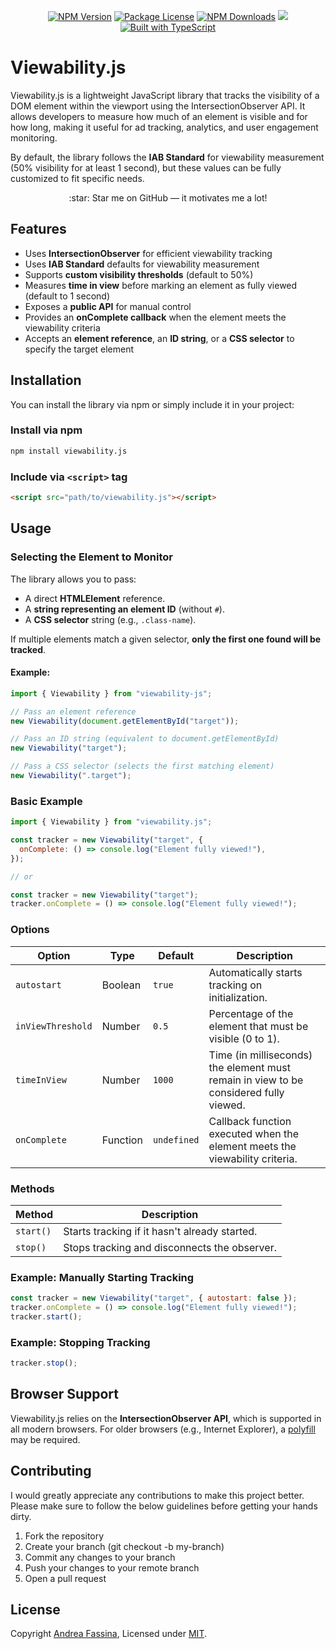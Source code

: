 <p align="center">
    <a href="https://www.npmjs.com/package/viewability.js" target="_blank"><img src="https://img.shields.io/npm/v/viewability.js?color=blue" alt="NPM Version"></a>
    <a href="https://github.com/fasenderos/viewability.js/blob/main/LICENSE" target="_blank"><img src="https://img.shields.io/npm/l/viewability.js" alt="Package License"></a>
    <a href="https://www.npmjs.com/package/viewability.js" target="_blank"><img src="https://img.shields.io/npm/dm/viewability.js" alt="NPM Downloads"></a>
    <a href="https://codecov.io/gh/fasenderos/viewability.js" ><img src="https://codecov.io/gh/fasenderos/viewability.js/graph/badge.svg?token=83A7U05ZYU"/></a>
    <a href="https://github.com/fasenderos/viewability.js"><img src="https://badgen.net/badge/icon/typescript?icon=typescript&label" alt="Built with TypeScript"></a>
</p>

# Viewability.js

Viewability.js is a lightweight JavaScript library that tracks the visibility of a DOM element within the viewport using the IntersectionObserver API. It allows developers to measure how much of an element is visible and for how long, making it useful for ad tracking, analytics, and user engagement monitoring.

By default, the library follows the **IAB Standard** for viewability measurement (50% visibility for at least 1 second), but these values can be fully customized to fit specific needs.

<p align="center">
:star: Star me on GitHub — it motivates me a lot!
</p>

## Features

- Uses **IntersectionObserver** for efficient viewability tracking
- Uses **IAB Standard** defaults for viewability measurement
- Supports **custom visibility thresholds** (default to 50%)
- Measures **time in view** before marking an element as fully viewed (default to 1 second)
- Exposes a **public API** for manual control
- Provides an **onComplete callback** when the element meets the viewability criteria
- Accepts an **element reference**, an **ID string**, or a **CSS selector** to specify the target element

## Installation

You can install the library via npm or simply include it in your project:

### Install via npm

```sh
npm install viewability.js
```

### Include via `<script>` tag

```html
<script src="path/to/viewability.js"></script>
```

## Usage

### Selecting the Element to Monitor

The library allows you to pass:

- A direct **HTMLElement** reference.
- A **string representing an element ID** (without `#`).
- A **CSS selector** string (e.g., `.class-name`).

If multiple elements match a given selector, **only the first one found will be tracked**.

#### Example:

```js
import { Viewability } from "viewability-js";

// Pass an element reference
new Viewability(document.getElementById("target"));

// Pass an ID string (equivalent to document.getElementById)
new Viewability("target");

// Pass a CSS selector (selects the first matching element)
new Viewability(".target");
```

### Basic Example

```js
import { Viewability } from "viewability.js";

const tracker = new Viewability("target", {
  onComplete: () => console.log("Element fully viewed!"),
});

// or

const tracker = new Viewability("target");
tracker.onComplete = () => console.log("Element fully viewed!");
```

### Options

| Option            | Type     | Default     | Description                                                                           |
| ----------------- | -------- | ----------- | ------------------------------------------------------------------------------------- |
| `autostart`       | Boolean  | `true`      | Automatically starts tracking on initialization.                                      |
| `inViewThreshold` | Number   | `0.5`       | Percentage of the element that must be visible (0 to 1).                              |
| `timeInView`      | Number   | `1000`      | Time (in milliseconds) the element must remain in view to be considered fully viewed. |
| `onComplete`      | Function | `undefined` | Callback function executed when the element meets the viewability criteria.           |

### Methods

| Method    | Description                                   |
| --------- | --------------------------------------------- |
| `start()` | Starts tracking if it hasn't already started. |
| `stop()`  | Stops tracking and disconnects the observer.  |

### Example: Manually Starting Tracking

```js
const tracker = new Viewability("target", { autostart: false });
tracker.onComplete = () => console.log("Element fully viewed!");
tracker.start();
```

### Example: Stopping Tracking

```js
tracker.stop();
```

## Browser Support

Viewability.js relies on the **IntersectionObserver API**, which is supported in all modern browsers. For older browsers (e.g., Internet Explorer), a [polyfill](https://github.com/w3c/IntersectionObserver) may be required.

## Contributing

I would greatly appreciate any contributions to make this project better. Please make sure to follow the below guidelines before getting your hands dirty.

1. Fork the repository
2. Create your branch (git checkout -b my-branch)
3. Commit any changes to your branch
4. Push your changes to your remote branch
5. Open a pull request

## License

Copyright [Andrea Fassina](https://github.com/fasenderos), Licensed under [MIT](LICENSE).
